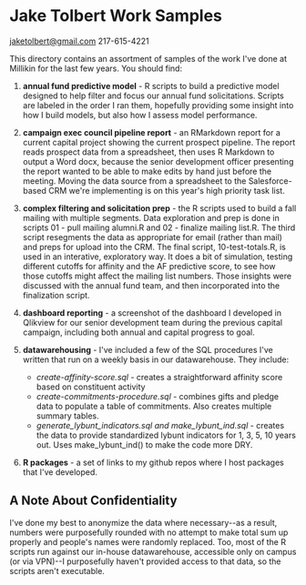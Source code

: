 Jake Tolbert Work Samples
================================
jaketolbert@gmail.com
217-615-4221


This directory contains an assortment of samples of the work I've done at Millikin for the last few years. You should find:

1. **annual fund predictive model** - R scripts to build a predictive model designed to help filter and focus our annual fund solicitations. Scripts are labeled in the order I ran them, hopefully providing some insight into how I build models, but also how I assess model performance.

2. **campaign exec council pipeline report** - an RMarkdown report for a current capital project showing the current prospect pipeline. The report reads prospect data from a spreadsheet, then uses R Markdown to output a Word docx, because the senior development officer presenting the report wanted to be able to make edits by hand just before the meeting. Moving the data source from a spreadsheet to the Salesforce-based CRM we're implementing is on this year's high priority task list.

3. **complex filtering and solicitation prep** - the R scripts used to build a fall mailing with multiple segments. Data exploration and prep is done in scripts 01 - pull mailing alumni.R and 02 - finalize mailing list.R. The third script resegments the data as appropriate for email (rather than mail) and preps for upload into the CRM. The final script, 10-test-totals.R, is used in an interative, exploratory way. It does a bit of simulation, testing different cutoffs for affinity and the AF predictive score, to see how those cutoffs might affect the mailing list numbers. Those insights were discussed with the annual fund team, and then incorporated into the finalization script. 

4. **dashboard reporting** - a screenshot of the dashboard I developed in Qlikview for our senior development team during the previous capital campaign, including both annual and capital progress to goal.

5. **datawarehousing** - I've included a few of the SQL procedures I've written that run on a weekly basis in our datawarehouse. They include:
    - *create-affinity-score.sql* - creates a straightforward affinity score based on constituent activity
    - *create-commitments-procedure.sql* - combines gifts and pledge data to populate a table of commitments. Also creates multiple summary tables.
    - *generate_lybunt_indicators.sql and make_lybunt_ind.sql* - creates the data to provide standardized lybunt indicators for 1, 3, 5, 10 years out. Uses make_lybunt_ind() to make the code more DRY.

6. **R packages** - a set of links to my github repos where I host packages that I've developed.



A Note About Confidentiality
--------------------------------
I've done my best to anonymize the data where necessary--as a result, numbers were purposefully rounded with no attempt to make total sum up properly and people's names were randomly replaced. Too, most of the R scripts run against our in-house datawarehouse, accessible only on campus (or via VPN)--I purposefully haven't provided access to that data, so the scripts aren't executable.



